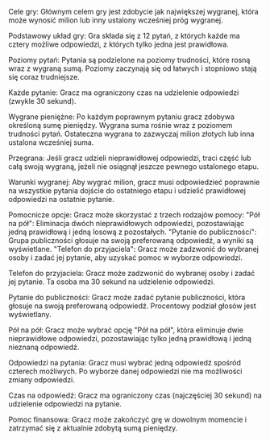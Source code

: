 Cele gry:
  Głównym celem gry jest zdobycie jak największej wygranej, która może wynosić milion lub inny ustalony wcześniej próg wygranej.

Podstawowy układ gry:
  Gra składa się z 12 pytań, z których każde ma cztery możliwe odpowiedzi, z których tylko jedna jest prawidłowa.

Poziomy pytań:
  Pytania są podzielone na poziomy trudności, które rosną wraz z wygraną sumą. Poziomy zaczynają się od łatwych i stopniowo stają się coraz trudniejsze.

Każde pytanie:
  Gracz ma ograniczony czas na udzielenie odpowiedzi (zwykle 30 sekund).

Wygrane pieniężne:
  Po każdym poprawnym pytaniu gracz zdobywa określoną sumę pieniędzy.
  Wygrana suma rośnie wraz z poziomem trudności pytań. Ostateczna wygrana to zazwyczaj milion złotych lub inna ustalona wcześniej suma.

Przegrana:
  Jeśli gracz udzieli nieprawidłowej odpowiedzi, traci część lub całą swoją wygraną, jeżeli nie osiągnął jeszcze pewnego ustalonego etapu.

Warunki wygranej:
  Aby wygrać milion, gracz musi odpowiedzieć poprawnie na wszystkie pytania dojście do ostatniego etapu i udzielić prawidłowej odpowiedzi na ostatnie pytanie.

Pomocnicze opcje:
  Gracz może skorzystać z trzech rodzajów pomocy:
    "Pół na pół": Eliminacja dwóch nieprawidłowych odpowiedzi, pozostawiając jedną prawidłową i jedną losową z pozostałych.
    "Pytanie do publiczności": Grupa publiczności głosuje na swoją preferowaną odpowiedź, a wyniki są wyświetlane.
    "Telefon do przyjaciela": Gracz może zadzwonić do wybranej osoby i zadać jej pytanie, aby uzyskać pomoc w wyborze odpowiedzi.

Telefon do przyjaciela:
  Gracz może zadzwonić do wybranej osoby i zadać jej pytanie. Ta osoba ma 30 sekund na udzielenie odpowiedzi.

Pytanie do publiczności:
  Gracz może zadać pytanie publiczności, która głosuje na swoją preferowaną odpowiedź. Procentowy podział głosów jest wyświetlany.

Pół na pół:
  Gracz może wybrać opcję "Pół na pół", która eliminuje dwie nieprawidłowe odpowiedzi, pozostawiając tylko jedną prawidłową i jedną nieznaną odpowiedź.

Odpowiedzi na pytania:
  Gracz musi wybrać jedną odpowiedź spośród czterech możliwych. Po wyborze danej odpowiedzi nie ma możliwości zmiany odpowiedzi.

Czas na odpowiedź:
  Gracz ma ograniczony czas (najczęściej 30 sekund) na udzielenie odpowiedzi na pytanie.

Pomoc finansowa:
  Gracz może zakończyć grę w dowolnym momencie i zatrzymać się z aktualnie zdobytą sumą pieniędzy.
